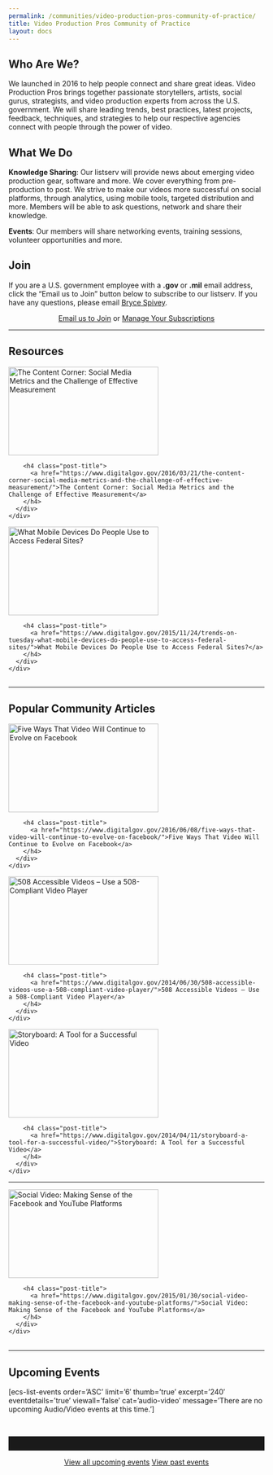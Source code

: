 ```yaml
---
permalink: /communities/video-production-pros-community-of-practice/
title: Video Production Pros Community of Practice
layout: docs
---
```


## Who Are We?

We launched in 2016 to help people connect and share great ideas. Video Production Pros brings together passionate storytellers, artists, social gurus, strategists, and video production experts from across the U.S. government. We will share leading trends, best practices, latest projects, feedback, techniques, and strategies to help our respective agencies connect with people through the power of video.

## What We Do

**Knowledge Sharing**: Our listserv will provide news about emerging video production gear, software and more. We cover everything from pre-production to post. We strive to make our videos more successful on social platforms, through analytics, using mobile tools, targeted distribution and more. Members will be able to ask questions, network and share their knowledge.

**Events**: Our members will share networking events, training sessions, volunteer opportunities and more.

## Join

If you are a U.S. government employee with a **.gov** or **.mil** email address, click the “Email us to Join” button below to subscribe to our listserv. If you have any questions, please email <a href="mailto:Kevin.Spivey@cfpb.gov?subject=Join Video Production Pros" target="_blank">Bryce Spivey</a>.

<div style="text-align: center">
  <a class="button" href="mailto:Kevin.Spivey@cfpb.gov?subject=Join Video Production Pros">Email us to Join</a> or <a class="button" href="https://www.digitalgov.gov/communities/manage-your-listserv-subscription/">Manage Your Subscriptions</a>
</div>

<hr style="color: white;border-style: none" />

## Resources

<div class="one-third first">
  <div id="featured-page-20" class="widget widget-2 featuredpage">
    <div class="widget-wrap">
      <div class="post clearfix">
        <div class="featpage-image">
          <a title="Permanent Link to The Content Corner: Social Media Metrics and the Challenge of Effective Measurement" href="https://www.digitalgov.gov/2016/03/21/the-content-corner-social-media-metrics-and-the-challenge-of-effective-measurement/" rel="bookmark"><img class="thumbnail" title="The Content Corner: Social Media Metrics and the Challenge of Effective Measurement" src="//www.digitalgov.gov/files/2016/07/featured-hp-348-x-226-Icons-for-marketing-management-analytics-robuart-iStock-Thinkstock-489809491.jpg" alt="The Content Corner: Social Media Metrics and the Challenge of Effective Measurement" width="295" height="174" /></a>
        </div>
        
        <h4 class="post-title">
          <a href="https://www.digitalgov.gov/2016/03/21/the-content-corner-social-media-metrics-and-the-challenge-of-effective-measurement/">The Content Corner: Social Media Metrics and the Challenge of Effective Measurement</a>
        </h4>
      </div>
    </div>
  </div>
</div>

<div class="one-third">
  <div id="featured-page-20" class="widget widget-2 featuredpage">
    <div class="widget-wrap">
      <div class="post clearfix">
        <div class="featpage-image">
          <a title="Permanent Link to What Mobile Devices Do People Use to Access Federal Sites?" href="https://www.digitalgov.gov/2015/11/24/trends-on-tuesday-what-mobile-devices-do-people-use-to-access-federal-sites/" rel="bookmark"><img class="thumbnail" title="What Mobile Devices Do People Use to Access Federal Sites?" src="//www.digitalgov.gov/files/2016/07/featured-hp-348-x-226-3D-mobile-smart-phone-and-chart-pie-everythingpossible-iStock-Thinkstock-453448349.jpg" alt="What Mobile Devices Do People Use to Access Federal Sites?" width="295" height="174" /></a>
        </div>
        
        <h4 class="post-title">
          <a href="https://www.digitalgov.gov/2015/11/24/trends-on-tuesday-what-mobile-devices-do-people-use-to-access-federal-sites/">What Mobile Devices Do People Use to Access Federal Sites?</a>
        </h4>
      </div>
    </div>
  </div>
</div>

<div class="one-fifth">
  <img class="alignnone size-full wp-image-3552" src="https://www.digitalgov.gov/files/2014/05/1-x-1-spacer.gif" alt="image placeholder" width="295" height="1" />
</div>

<hr style="color: white;border-style: none" />

## Popular Community Articles

<div class="one-third first">
  <div id="featured-page-20" class="widget widget-2 featuredpage">
    <div class="widget-wrap">
      <div class="post clearfix">
        <div class="featpage-image">
          <a title="Permanent Link to Five Ways That Video Will Continue to Evolve on Facebook" href="https://www.digitalgov.gov/2016/06/08/five-ways-that-video-will-continue-to-evolve-on-facebook/" rel="bookmark"><img class="thumbnail" title="Five Ways That Video Will Continue to Evolve on Facebook" src="//www.digitalgov.gov/files/2016/07/featured-hp-348-x-226-Media-technology-internet-online-communication-and-telecommunication-network-concept-cybrain-iStock-Thinkstock-524722954.jpg" alt="Five Ways That Video Will Continue to Evolve on Facebook" width="295" height="174" /></a>
        </div>
        
        <h4 class="post-title">
          <a href="https://www.digitalgov.gov/2016/06/08/five-ways-that-video-will-continue-to-evolve-on-facebook/">Five Ways That Video Will Continue to Evolve on Facebook</a>
        </h4>
      </div>
    </div>
  </div>
</div>

<div class="one-third">
  <div id="featured-page-20" class="widget widget-2 featuredpage">
    <div class="widget-wrap">
      <div class="post clearfix">
        <div class="featpage-image">
          <a title="Permanent Link to 508 Accessible Videos – Use a 508-Compliant Video Player" href="https://www.digitalgov.gov/2014/06/30/508-accessible-videos-use-a-508-compliant-video-player/" rel="bookmark"><img class="thumbnail" title="508 Accessible Videos – Use a 508-Compliant Video Player" src="//www.digitalgov.gov/files/2016/07/featured-hp-348-x-226-USCIS-The-Citizenship-Interview-and-Test-on-YouTube-player.jpg" alt="508 Accessible Videos – Use a 508-Compliant Video Player" width="295" height="174" /></a>
        </div>
        
        <h4 class="post-title">
          <a href="https://www.digitalgov.gov/2014/06/30/508-accessible-videos-use-a-508-compliant-video-player/">508 Accessible Videos – Use a 508-Compliant Video Player</a>
        </h4>
      </div>
    </div>
  </div>
</div>

<div class="one-third">
  <div id="featured-page-20" class="widget widget-2 featuredpage">
    <div class="widget-wrap">
      <div class="post clearfix">
        <div class="featpage-image">
          <a title="Permanent Link to Storyboard: A Tool for a Successful Video" href="https://www.digitalgov.gov/2014/04/11/storyboard-a-tool-for-a-successful-video/" rel="bookmark"><img class="thumbnail" title="Storyboard: A Tool for a Successful Video" src="//www.digitalgov.gov/files/2016/07/featured-hp-348-x-226-Storyboard-template-for-film-story-vectortatu-iStock-Thinkstock-540603270.jpg" alt="Storyboard: A Tool for a Successful Video" width="295" height="174" /></a>
        </div>
        
        <h4 class="post-title">
          <a href="https://www.digitalgov.gov/2014/04/11/storyboard-a-tool-for-a-successful-video/">Storyboard: A Tool for a Successful Video</a>
        </h4>
      </div>
    </div>
  </div>
</div>

<hr style="color: white;border-style: none" />

<div class="one-third first">
  <div id="featured-page-20" class="widget widget-2 featuredpage">
    <div class="widget-wrap">
      <div class="post clearfix">
        <div class="featpage-image">
          <a title="Permanent Link to Social Video: Making Sense of the Facebook and YouTube Platforms" href="https://www.digitalgov.gov/2015/01/30/social-video-making-sense-of-the-facebook-and-youtube-platforms/" rel="bookmark"><img class="thumbnail" title="Social Video: Making Sense of the Facebook and YouTube Platforms" src="//www.digitalgov.gov/files/2016/07/featured-hp-348-x-226-Rubicks-Cube-with-social-media-logos-Anatoliy-Babiy-iStock-Editorial-Thinkstock-458288593.jpg" alt="Social Video: Making Sense of the Facebook and YouTube Platforms" width="295" height="174" /></a>
        </div>
        
        <h4 class="post-title">
          <a href="https://www.digitalgov.gov/2015/01/30/social-video-making-sense-of-the-facebook-and-youtube-platforms/">Social Video: Making Sense of the Facebook and YouTube Platforms</a>
        </h4>
      </div>
    </div>
  </div>
</div>

<div class="one-third">
  <img class="alignnone size-full wp-image-3552" src="https://www.digitalgov.gov/files/2014/05/1-x-1-spacer.gif" alt="image placeholder" width="348" height="1" />
</div>

<div class="one-third">
  <img class="alignnone size-full wp-image-3552" src="https://www.digitalgov.gov/files/2014/05/1-x-1-spacer.gif" alt="image placeholder" width="348" height="1" />
</div>

<hr style="color: white;border-style: none" />

## **Upcoming Events**

[ecs-list-events order=&#8217;ASC&#8217; limit=&#8217;6&#8242; thumb=&#8217;true&#8217; excerpt=&#8217;240&#8242; eventdetails=&#8217;true&#8217; viewall=&#8217;false&#8217; cat=&#8217;audio-video&#8217; message=&#8217;There are no upcoming Audio/Video events at this time.&#8217;]

&nbsp;

<hr style="border: none;height: 2em" />

<p style="text-align: center">
  <a class="button" href="https://www.digitalgov.gov/events/">View all upcoming events</a> <a class="button" href="https://www.digitalgov.gov/video-library/">View past events</a>
</p>